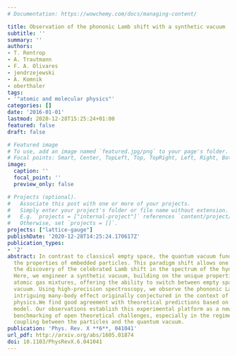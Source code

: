 ```yaml
---
# Documentation: https://wowchemy.com/docs/managing-content/

title: Observation of the phononic Lamb shift with a synthetic vacuum
subtitle: ''
summary: ''
authors:
- T. Rentrop
- A. Trautmann
- F. A. Olivares
- jendrzejewski
- A. Komnik
- oberthaler
tags:
- '"atomic and molecular physics"'
categories: []
date: '2016-01-01'
lastmod: 2020-12-28T15:25:24+01:00
featured: false
draft: false

# Featured image
# To use, add an image named `featured.jpg/png` to your page's folder.
# Focal points: Smart, Center, TopLeft, Top, TopRight, Left, Right, BottomLeft, Bottom, BottomRight.
image:
  caption: ''
  focal_point: ''
  preview_only: false

# Projects (optional).
#   Associate this post with one or more of your projects.
#   Simply enter your project's folder or file name without extension.
#   E.g. `projects = ["internal-project"]` references `content/project/deep-learning/index.md`.
#   Otherwise, set `projects = []`.
projects: ["lattice-gauge"]
publishDate: '2020-12-28T14:25:24.170617Z'
publication_types:
- '2'
abstract: In contrast to classical empty space, the quantum vacuum fundamentally alters
  the properties of embedded particles. This paradigm shift allows one to explain
  the discovery of the celebrated Lamb shift in the spectrum of the hydrogen atom.
  Here, we engineer a synthetic vacuum, building on the unique properties of ultracold
  atomic gas mixtures, offering the ability to switch between empty space and quantum
  vacuum. Using high-precision spectroscopy, we observe the phononic Lamb shift, an
  intriguing many-body effect originally conjectured in the context of solid-state
  physics.We find good agreement with theoretical predictions based on the Fröhlich
  model. Our observations establish this experimental platform as a new tool for precision
  benchmarking of open theoretical challenges, especially in the regime of strong
  coupling between the particles and the quantum vacuum.
publication: 'Phys. Rev. X **6**, 041041'
url_pdf: http://arxiv.org/abs/1605.01874
doi: 10.1103/PhysRevX.6.041041
---
```

